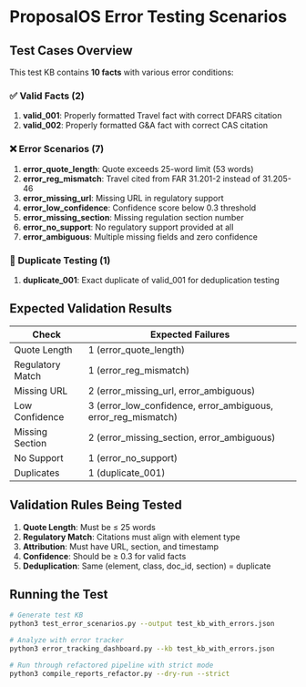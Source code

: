 # ProposalOS Error Testing Scenarios

## Test Cases Overview

This test KB contains **10 facts** with various error conditions:

### ✅ Valid Facts (2)
1. **valid_001**: Properly formatted Travel fact with correct DFARS citation
2. **valid_002**: Properly formatted G&A fact with correct CAS citation

### ❌ Error Scenarios (7)
1. **error_quote_length**: Quote exceeds 25-word limit (53 words)
2. **error_reg_mismatch**: Travel cited from FAR 31.201-2 instead of 31.205-46
3. **error_missing_url**: Missing URL in regulatory support
4. **error_low_confidence**: Confidence score below 0.3 threshold
5. **error_missing_section**: Missing regulation section number
6. **error_no_support**: No regulatory support provided at all
7. **error_ambiguous**: Multiple missing fields and zero confidence

### 🔄 Duplicate Testing (1)
1. **duplicate_001**: Exact duplicate of valid_001 for deduplication testing

## Expected Validation Results

| Check | Expected Failures |
|-------|------------------|
| Quote Length | 1 (error_quote_length) |
| Regulatory Match | 1 (error_reg_mismatch) |
| Missing URL | 2 (error_missing_url, error_ambiguous) |
| Low Confidence | 3 (error_low_confidence, error_ambiguous, error_reg_mismatch) |
| Missing Section | 2 (error_missing_section, error_ambiguous) |
| No Support | 1 (error_no_support) |
| Duplicates | 1 (duplicate_001) |

## Validation Rules Being Tested

1. **Quote Length**: Must be ≤ 25 words
2. **Regulatory Match**: Citations must align with element type
3. **Attribution**: Must have URL, section, and timestamp
4. **Confidence**: Should be ≥ 0.3 for valid facts
5. **Deduplication**: Same (element, class, doc_id, section) = duplicate

## Running the Test

```bash
# Generate test KB
python3 test_error_scenarios.py --output test_kb_with_errors.json

# Analyze with error tracker
python3 error_tracking_dashboard.py --kb test_kb_with_errors.json

# Run through refactored pipeline with strict mode
python3 compile_reports_refactor.py --dry-run --strict
```
